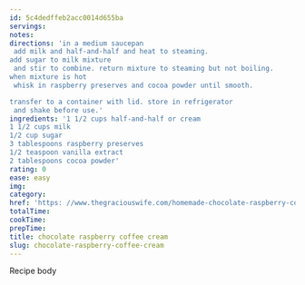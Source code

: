 ```yaml
---
id: 5c4dedffeb2acc0014d655ba
servings:
notes:
directions: 'in a medium saucepan
 add milk and half-and-half and heat to steaming.
add sugar to milk mixture
 and stir to combine. return mixture to steaming but not boiling.
when mixture is hot
 whisk in raspberry preserves and cocoa powder until smooth.

transfer to a container with lid. store in refrigerator
 and shake before use.'
ingredients: '1 1/2 cups half-and-half or cream
1 1/2 cups milk
1/2 cup sugar
3 tablespoons raspberry preserves
1/2 teaspoon vanilla extract
2 tablespoons cocoa powder'
rating: 0
ease: easy
img:
category:
href: 'https: //www.thegraciouswife.com/homemade-chocolate-raspberry-coffee-creamer/'
totalTime:
cookTime:
prepTime:
title: chocolate raspberry coffee cream
slug: chocolate-raspberry-coffee-cream
---
```

Recipe body